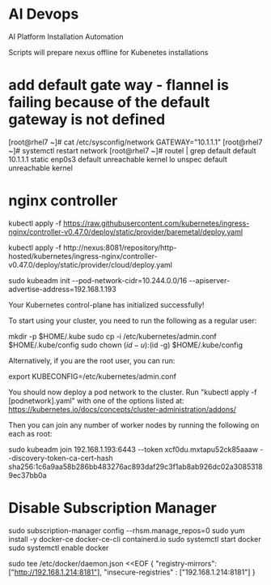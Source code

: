 # AI Devops
AI Platform Installation Automation 

Scripts will prepare nexus offline for Kubenetes installations

# add default gate way - flannel is failing because of the default gateway is not defined

[root@rhel7 ~]# cat /etc/sysconfig/network
GATEWAY="10.1.1.1"
[root@rhel7 ~]# systemctl restart network
[root@rhel7 ~]# routel | grep default
        default          10.1.1.1                   static          enp0s3 
        default        unreachable                   kernel              lo unspec
        default        unreachable                   kernel    



# nginx controller
kubectl apply -f https://raw.githubusercontent.com/kubernetes/ingress-nginx/controller-v0.47.0/deploy/static/provider/baremetal/deploy.yaml

kubectl apply -f http://nexus:8081/repository/http-hosted/kubernetes/ingress-nginx/controller-v0.47.0/deploy/static/provider/cloud/deploy.yaml



sudo kubeadm init --pod-network-cidr=10.244.0.0/16 --apiserver-advertise-address=192.168.1.193

Your Kubernetes control-plane has initialized successfully!

To start using your cluster, you need to run the following as a regular user:

  mkdir -p $HOME/.kube
  sudo cp -i /etc/kubernetes/admin.conf $HOME/.kube/config
  sudo chown $(id -u):$(id -g) $HOME/.kube/config

Alternatively, if you are the root user, you can run:

  export KUBECONFIG=/etc/kubernetes/admin.conf

You should now deploy a pod network to the cluster.
Run "kubectl apply -f [podnetwork].yaml" with one of the options listed at:
  https://kubernetes.io/docs/concepts/cluster-administration/addons/

Then you can join any number of worker nodes by running the following on each as root:

sudo kubeadm join 192.168.1.193:6443 --token xcf0du.mxtapu52ck85aaaw --discovery-token-ca-cert-hash sha256:1c6a9aa58b286bb483276ac893daf29c3f1ab8ab926dc02a30853189ec37bb0a


# Disable Subscription Manager 
sudo subscription-manager config --rhsm.manage_repos=0
sudo yum install -y docker-ce docker-ce-cli containerd.io
sudo systemctl start docker 
sudo systemctl enable docker 


sudo tee /etc/docker/daemon.json <<EOF
{
  "registry-mirrors": ["http://192.168.1.214:8181"],
  "insecure-registries" : ["192.168.1.214:8181"]
}

